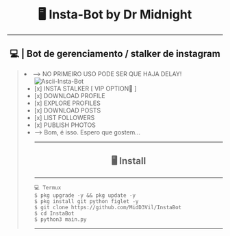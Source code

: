 # <h1 align="center">🖥 Insta-Bot by Dr Midnight</h1>

<hr>

<h2 align="center">💻 | Bot de gerenciamento / stalker de instagram</h2>
<blockquote>
    <li> --> NO PRIMEIRO USO PODE SER QUE HAJA DELAY!
    <ul>
    <img src="https://i.ibb.co/GsN63zt/Ascii-Insta-Bot.png" alt="Ascii-Insta-Bot" border="0">
    <li> [x] INSTA STALKER [ VIP OPTION💎 ] </li>
    <li> [x] DOWNLOAD PROFILE </li>
    <li> [x] EXPLORE PROFILES </li>
    <li> [x] DOWNLOAD POSTS </li>
    <li> [x] LIST FOLLOWERS </li>
    <li> [x] PUBLISH PHOTOS </li>
    <li> --> Bom, é isso. Espero que gostem... </li>

---------------------------------------------------------------------------

<h2 align="center">🖥 Install</h2>

---------------------------------------------------------------------------

```
💻 Termux
$ pkg upgrade -y && pkg update -y
$ pkg install git python figlet -y
$ git clone https://github.com/MidD3Vil/InstaBot
$ cd InstaBot
$ python3 main.py
```

---------------------------------------------------------------------------

